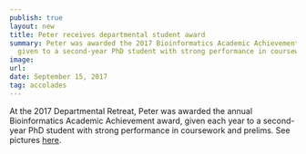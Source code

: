 ```yaml
---
publish: true
layout: new
title: Peter receives departmental student award
summary: Peter was awarded the 2017 Bioinformatics Academic Achievement award,
  given to a second-year PhD student with strong performance in coursework and prelims.
image:
url:
date: September 15, 2017
tag: accolades
---
```


At the 2017 Departmental Retreat, Peter was awarded the annual Bioinformatics Academic Achievement award, given each year to a second-year PhD student with strong performance in coursework and prelims. See pictures [here](https://medicine.umich.edu/dept/dcmb/news/archive/201710/dcmb-student-awards-announced-2017-annual-department-retreat).
